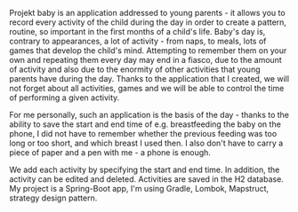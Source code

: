 Projekt baby is an application addressed to young parents - it allows you to record every activity of the child during the day in order to create a pattern, routine, so important in the first months of a child's life.
Baby's day is, contrary to appearances, a lot of activity - from naps, to meals, lots of games that develop the child's mind. Attempting to remember them on your own and repeating them every day may end in a fiasco, due to the amount of activity and also due to the enormity of other activities that young parents have during the day. Thanks to the application that I created, we will not forget about all activities, games and we will be able to control the time of performing a given activity.

For me personally, such an application is the basis of the day - thanks to the ability to save the start and end time of e.g. breastfeeding the baby on the phone, I did not have to remember whether the previous feeding was too long or too short, and which breast I used then. I also don't have to carry a piece of paper and a pen with me - a phone is enough.

We add each activity by specifying the start and end time. In addition, the activity can be edited and deleted.
Activities are saved in the H2 database.
My project is a Spring-Boot app, I'm using Gradle, Lombok, Mapstruct, strategy design pattern.
